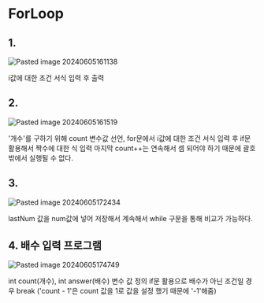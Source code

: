 # ForLoop 


## 1.

![Pasted image 20240605161138](https://github.com/AHHyeon12/My-Java-Study/assets/171016089/a2e2758e-40ac-4273-ad26-a04f694fd4d9)


i값에 대한 조건 서식 입력 후 출력



## 2.

![Pasted image 20240605161519](https://github.com/AHHyeon12/My-Java-Study/assets/171016089/3deffb7a-d05c-4501-aea1-74e996e6b7b7)

'개수'를 구하기 위해 count 변수값 선언,
for문에서 i값에 대한 조건 서식 입력 후
if문 활용해서 짝수에 대한 식 입력
마지막 count++는 연속해서 셈 되어야 하기 때문에
괄호 밖에서 실행될 수 없다.


## 3.
![Pasted image 20240605172434](https://github.com/AHHyeon12/My-Java-Study/assets/171016089/53f9dd31-b17b-4ce8-ace3-ad46369f4c94)

lastNum 값을 num값에 넣어 저장해서
계속해서 while 구문을 통해 비교가 가능하다.


## 4. 배수 입력 프로그램
![Pasted image 20240605174749](https://github.com/AHHyeon12/My-Java-Study/assets/171016089/cfd2f3e2-b7a9-4492-81a5-b91511f07670)

int count(개수), int answer(배수) 변수 값 정의
if문 활용으로 배수가 아닌 조건일 경우 break
('count - 1'은 count 값을 1로 값을 설정 했기 때문에 '-1'해줌)
